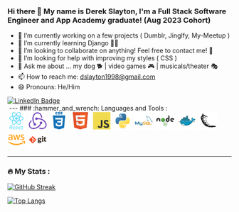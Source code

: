 ### Hi there 👋 My name is Derek Slayton, I'm a Full Stack Software Engineer and App Academy graduate! (Aug 2023 Cohort) 

- 🔭 I’m currently working on a few projects ( Dumblr, Jinglfy, My-Meetup )
- 🌱 I’m currently learning Django 🧑‍💻
- 👯 I’m looking to collaborate on anything! Feel free to contact me! 👻
- 🤔 I’m looking for help with improving my styles ( CSS )
- 💬 Ask me about ... my dog 🐕 | video games 🎮 | musicals/theater 🎭
- 📫 How to reach me: dslayton1998@gmail.com
- 😄 Pronouns: He/Him

<div id="badges">
<a href="https://www.linkedin.com/in/derek-slayton-078b672aa/">
  <img src="https://img.shields.io/badge/LinkedIn-blue?style=for-the-badge&logo=linkedin&logoColor=white" alt="LinkedIn Badge"/>
</a>
</div>
<img src="https://komarev.com/ghpvc/?username=Dslayton1998&style=flat-square&color=blue" alt=""/>
---
### :hammer_and_wrench: Languages and Tools :
<div>
  <img src="https://github.com/devicons/devicon/blob/master/icons/react/react-original-wordmark.svg" title="React" alt="React" width="40" height="40"/>&nbsp;
  <img src="https://github.com/devicons/devicon/blob/master/icons/redux/redux-original.svg" title="Redux" alt="Redux " width="40" height="40"/>&nbsp;
  <img src="https://github.com/devicons/devicon/blob/master/icons/css3/css3-plain-wordmark.svg"  title="CSS3" alt="CSS" width="40" height="40"/>&nbsp;
  <img src="https://github.com/devicons/devicon/blob/master/icons/html5/html5-original.svg" title="HTML5" alt="HTML" width="40" height="40"/>&nbsp;
  <img src="https://github.com/devicons/devicon/blob/master/icons/javascript/javascript-original.svg" title="JavaScript" alt="JavaScript" width="40" height="40"/>&nbsp;
  <img src="https://github.com/devicons/devicon/blob/master/icons/python/python-original.svg" title="Python" alt="Python" width="40" height="40"/>&nbsp;
  <img src="https://github.com/devicons/devicon/blob/master/icons/mysql/mysql-original-wordmark.svg" title="MySQL"  alt="MySQL" width="40" height="40"/>&nbsp;
  <img src="https://github.com/devicons/devicon/blob/master/icons/nodejs/nodejs-original-wordmark.svg" title="NodeJS" alt="NodeJS" width="40" height="40"/>&nbsp;
  <img src="https://github.com/devicons/devicon/blob/master/icons/docker/docker-original.svg" title="Docker" alt="Docker" width="40" height="40"/>&nbsp;
  <img src="https://github.com/devicons/devicon/blob/master/icons/flask/flask-original.svg" title="Flask" alt="Flask" width="40" height="40"/>&nbsp;
  <img src="https://github.com/devicons/devicon/blob/master/icons/amazonwebservices/amazonwebservices-plain-wordmark.svg" title="AWS" alt="AWS" width="40" height="40"/>&nbsp;
  <img src="https://github.com/devicons/devicon/blob/master/icons/git/git-original-wordmark.svg" title="Git" **alt="Git" width="40" height="40"/>
</div>

---
### :fire: My Stats :
[![GitHub Streak](https://github-readme-streak-stats.herokuapp.com?user=Dslayton1998&theme=dark&exclude_days=Sun%2CSat)](https://git.io/streak-stats)

[![Top Langs](https://github-readme-stats.vercel.app/api/top-langs/?username=Dslayton1998&layout=compact&theme=vision-friendly-dark)](https://github.com/anuraghazra/github-readme-stats)

<!--
**Dslayton1998/Dslayton1998** is a ✨ _special_ ✨ repository because its `README.md` (this file) appears on your GitHub profile.
Here are some ideas to get you started:
-->
